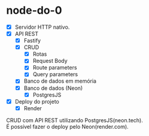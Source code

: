 # node-do-0
- [x] Servidor HTTP nativo.
- [x] API REST
  - [x] Fastify
  - [x] CRUD
    - [x] Rotas
    - [x] Request Body
    - [x] Route parameters
    - [x] Query parameters
  - [x] Banco de dados em memória
  - [x] Banco de dados (Neon)
    - [x] PostgresJS
- [x] Deploy do projeto
  - [x] Render
  
CRUD com API REST utilizando PostgresJS(neon.tech).</br>
É possível fazer o deploy pelo Neon(render.com).

